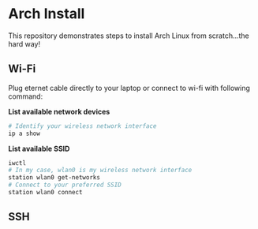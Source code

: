 # Arch Install

This repository demonstrates steps to install Arch Linux from scratch...the hard way!

## Wi-Fi

Plug eternet cable directly to your laptop or connect to wi-fi with following command:  

**List available network devices**  
```bash
# Identify your wireless network interface
ip a show
```

**List available SSID**  
```bash
iwctl
# In my case, wlan0 is my wireless network interface
station wlan0 get-networks
# Connect to your preferred SSID
station wlan0 connect
```

## SSH
